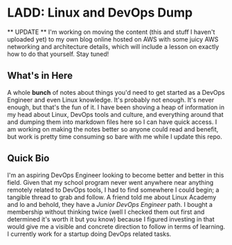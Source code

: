 # LADD: Linux and DevOps Dump
** UPDATE **
I'm working on moving the content (this and stuff I haven't uploaded yet) to my own blog online hosted on AWS with some juicy AWS networking and architecture details, which will include a lesson on exactly how to do that yourself. Stay tuned!

## What's in Here
A whole **bunch** of notes about things you'd need to get started as a DevOps Engineer and even Linux knowledge. It's probably not enough. It's never enough, but that's the fun of it. I have been shoving a heap of information in my head about Linux, DevOps tools and culture, and everything around that and dumping them into markdown files here so I can have quick access. I am working on making the notes better so anyone could read and benefit, but work is pretty time consuming so bare with me while I update this repo.

## Quick Bio
I'm an aspiring DevOps Engineer looking to become better and better in this field. Given that my school program never went anywhere near anything remotely related to DevOps tools, I had to find somewhere I could begin; a tangible thread to grab and follow. A friend told me about Linux Academy and lo and behold, they have a _Junior DevOps Engineer_ path. I bought a membership without thinking twice (well I checked them out first and determined it's worth it but you know) because I figured investing in that would give me a visible and concrete direction to follow in terms of learning. I currently work for a startup doing DevOps related tasks.



